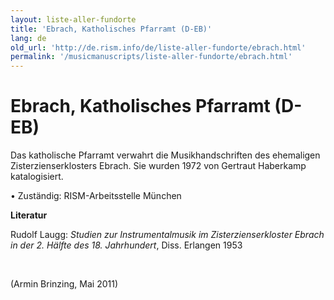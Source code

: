 ```yaml
---
layout: liste-aller-fundorte
title: 'Ebrach, Katholisches Pfarramt (D-EB)'
lang: de
old_url: 'http://de.rism.info/de/liste-aller-fundorte/ebrach.html'
permalink: '/musicmanuscripts/liste-aller-fundorte/ebrach.html'
---
```



# Ebrach, Katholisches Pfarramt (D-EB)

Das katholische Pfarramt verwahrt die Musikhandschriften des ehemaligen Zisterzienserklosters Ebrach. Sie wurden 1972 von Gertraut Haberkamp katalogisiert.

• Zuständig: RISM-Arbeitsstelle München

**Literatur**

Rudolf Laugg: _Studien zur Instrumentalmusik im Zisterzienserkloster Ebrach in der 2. Hälfte des 18. Jahrhundert_, Diss. Erlangen 1953

&nbsp;

(Armin Brinzing, Mai 2011)


